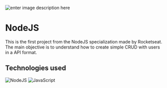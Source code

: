 ![enter image description here](https://res.cloudinary.com/dloadb2bx/image/upload/v1674523596/42e1ab80-77af-11eb-9e07-47f9e46b3e6e_axocnn.png)

# NodeJS 
This is the first project from the NodeJS specialization made by Rocketseat. The main objective is to understand how to create simple CRUD with users in a API format. 

## Technologies used
![NodeJS](https://img.shields.io/badge/node.js-6DA55F?style=for-the-badge&logo=node.js&logoColor=white)  ![JavaScript](https://img.shields.io/badge/javascript-%23323330.svg?style=for-the-badge&logo=javascript&logoColor=%23F7DF1E)